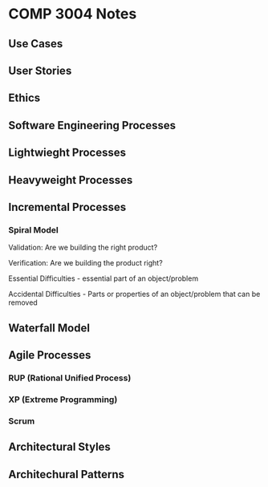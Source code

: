 # COMP 3004 Notes

## Use Cases

## User Stories

## Ethics

## Software Engineering Processes

## Lightwieght Processes
## Heavyweight Processes

## Incremental Processes
### Spiral Model

Validation: Are we building the right product?

Verification: Are we building the product right?

Essential Difficulties - essential part of an object/problem

Accidental Difficulties - Parts or properties of an object/problem that can be removed


## Waterfall Model

## Agile Processes
### RUP (Rational Unified Process)
### XP (Extreme Programming)
### Scrum

## Architectural Styles

## Architechural Patterns

